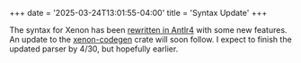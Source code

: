 +++
date = '2025-03-24T13:01:55-04:00'
title = 'Syntax Update'
+++

The syntax for Xenon has been [rewritten in Antlr4](/docs/syntax.md) with some new features. An update to the [xenon-codegen](https://crates.io/crates/xenon-codegen) crate will soon follow. I expect to finish the updated parser by 4/30, but hopefully earlier.
